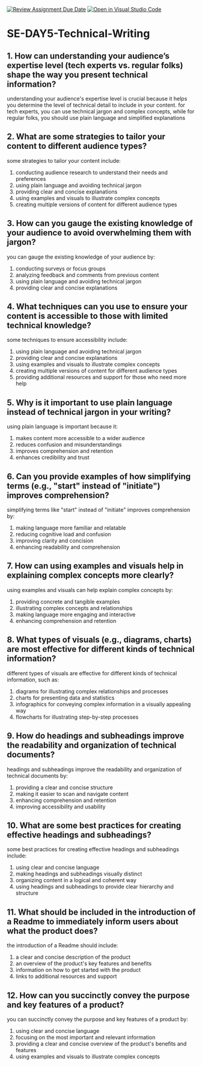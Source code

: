 [![Review Assignment Due Date](https://classroom.github.com/assets/deadline-readme-button-22041afd0340ce965d47ae6ef1cefeee28c7c493a6346c4f15d667ab976d596c.svg)](https://classroom.github.com/a/zsAR-pyY)
[![Open in Visual Studio Code](https://classroom.github.com/assets/open-in-vscode-2e0aaae1b6195c2367325f4f02e2d04e9abb55f0b24a779b69b11b9e10269abc.svg)](https://classroom.github.com/online_ide?assignment_repo_id=19049206&assignment_repo_type=AssignmentRepo)
# SE-DAY5-Technical-Writing
## 1. How can understanding your audience’s expertise level (tech experts vs. regular folks) shape the way you present technical information?

understanding your audience's expertise level is crucial because it helps you determine the level of technical detail to include in your content. for tech experts, you can use technical jargon and complex concepts, while for regular folks, you should use plain language and simplified explanations

## 2. What are some strategies to tailor your content to different audience types?

some strategies to tailor your content include:
1. conducting audience research to understand their needs and preferences
2. using plain language and avoiding technical jargon
3. providing clear and concise explanations
4. using examples and visuals to illustrate complex concepts
5. creating multiple versions of content for different audience types

## 3. How can you gauge the existing knowledge of your audience to avoid overwhelming them with jargon?

you can gauge the existing knowledge of your audience by:
1. conducting surveys or focus groups
2. analyzing feedback and comments from previous content
3. using plain language and avoiding technical jargon
4. providing clear and concise explanations

## 4. What techniques can you use to ensure your content is accessible to those with limited technical knowledge?

some techniques to ensure accessibility include:
1. using plain language and avoiding technical jargon
2. providing clear and concise explanations
3. using examples and visuals to illustrate complex concepts
4. creating multiple versions of content for different audience types
5. providing additional resources and support for those who need more help

## 5. Why is it important to use plain language instead of technical jargon in your writing?

using plain language is important because it:
1. makes content more accessible to a wider audience
2. reduces confusion and misunderstandings
3. improves comprehension and retention
4. enhances credibility and trust

## 6. Can you provide examples of how simplifying terms (e.g., "start" instead of "initiate") improves comprehension?

simplifying terms like "start" instead of "initiate" improves comprehension by:
1. making language more familiar and relatable
2. reducing cognitive load and confusion
3. improving clarity and concision
4. enhancing readability and comprehension

## 7. How can using examples and visuals help in explaining complex concepts more clearly?

using examples and visuals can help explain complex concepts by:
1. providing concrete and tangible examples
2. illustrating complex concepts and relationships
3. making language more engaging and interactive
4. enhancing comprehension and retention

## 8. What types of visuals (e.g., diagrams, charts) are most effective for different kinds of technical information?

different types of visuals are effective for different kinds of technical information, such as:
1. diagrams for illustrating complex relationships and processes
2. charts for presenting data and statistics
3. infographics for conveying complex information in a visually appealing way
4. flowcharts for illustrating step-by-step processes

## 9. How do headings and subheadings improve the readability and organization of technical documents?

headings and subheadings improve the readability and organization of technical documents by:
1. providing a clear and concise structure
2. making it easier to scan and navigate content
3. enhancing comprehension and retention
4. improving accessibility and usability

## 10. What are some best practices for creating effective headings and subheadings?

some best practices for creating effective headings and subheadings include:
1. using clear and concise language
2. making headings and subheadings visually distinct
3. organizing content in a logical and coherent way
4. using headings and subheadings to provide clear hierarchy and structure

## 11. What should be included in the introduction of a Readme to immediately inform users about what the product does?

the introduction of a Readme should include:
1. a clear and concise description of the product
2. an overview of the product's key features and benefits
3. information on how to get started with the product
4. links to additional resources and support

## 12. How can you succinctly convey the purpose and key features of a product?

you can succinctly convey the purpose and key features of a product by:
1. using clear and concise language
2. focusing on the most important and relevant information
3. providing a clear and concise overview of the product's benefits and features
4. using examples and visuals to illustrate complex concepts